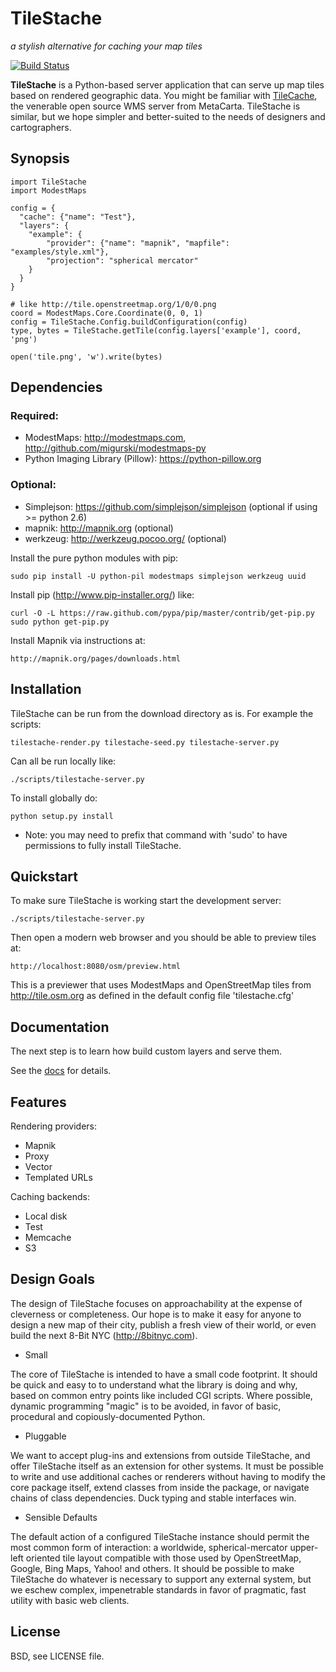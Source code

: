 # TileStache

_a stylish alternative for caching your map tiles_

[![Build Status](https://api.travis-ci.org/TileStache/TileStache.svg?branch=master)](https://travis-ci.org/TileStache/TileStache)

**TileStache** is a Python-based server application that can serve up map tiles
based on rendered geographic data. You might be familiar with [TileCache](http://tilecache.org),
the venerable open source WMS server from MetaCarta. TileStache is similar, but we hope
simpler and better-suited to the needs of designers and cartographers.

## Synopsis

    import TileStache
    import ModestMaps

    config = {
      "cache": {"name": "Test"},
      "layers": {
        "example": {
            "provider": {"name": "mapnik", "mapfile": "examples/style.xml"},
            "projection": "spherical mercator"
        }
      }
    }

    # like http://tile.openstreetmap.org/1/0/0.png
    coord = ModestMaps.Core.Coordinate(0, 0, 1)
    config = TileStache.Config.buildConfiguration(config)
    type, bytes = TileStache.getTile(config.layers['example'], coord, 'png')

    open('tile.png', 'w').write(bytes)



## Dependencies

### Required:

- ModestMaps: http://modestmaps.com, http://github.com/migurski/modestmaps-py
- Python Imaging Library (Pillow): https://python-pillow.org

### Optional:

- Simplejson: https://github.com/simplejson/simplejson (optional if using >= python 2.6)
- mapnik: http://mapnik.org (optional)
- werkzeug: http://werkzeug.pocoo.org/ (optional)

Install the pure python modules with pip:

    sudo pip install -U python-pil modestmaps simplejson werkzeug uuid

Install pip (http://www.pip-installer.org/) like:

    curl -O -L https://raw.github.com/pypa/pip/master/contrib/get-pip.py
    sudo python get-pip.py

Install Mapnik via instructions at:

    http://mapnik.org/pages/downloads.html


## Installation

TileStache can be run from the download directory as is. For example the scripts:

    tilestache-render.py tilestache-seed.py tilestache-server.py

Can all be run locally like:

    ./scripts/tilestache-server.py

To install globally do:

    python setup.py install

  * Note: you may need to prefix that command with 'sudo' to have permissions
to fully install TileStache.


## Quickstart

To make sure TileStache is working start the development server:

    ./scripts/tilestache-server.py

Then open a modern web browser and you should be able to preview tiles at:

    http://localhost:8080/osm/preview.html

This is a previewer that uses ModestMaps and OpenStreetMap tiles from
http://tile.osm.org as defined in the default config file 'tilestache.cfg'


## Documentation

The next step is to learn how build custom layers and serve them.

See the [docs](http://tilestache.org/doc/) for details.


## Features

Rendering providers:
* Mapnik
* Proxy
* Vector
* Templated URLs

Caching backends:
* Local disk
* Test
* Memcache
* S3


## Design Goals

The design of TileStache focuses on approachability at the expense of
cleverness or completeness. Our hope is to make it easy for anyone to design
a new map of their city, publish a fresh view of their world, or even build
the next 8-Bit NYC (http://8bitnyc.com).

* Small

The core of TileStache is intended to have a small code footprint.
It should be quick and easy to to understand what the library is doing and
why, based on common entry points like included CGI scripts. Where possible,
dynamic programming "magic" is to be avoided, in favor of basic, procedural
and copiously-documented Python.

* Pluggable

We want to accept plug-ins and extensions from outside TileStache, and offer
TileStache itself as an extension for other systems. It must be possible to
write and use additional caches or renderers without having to modify the
core package itself, extend classes from inside the package, or navigate
chains of class dependencies. Duck typing and stable interfaces win.

* Sensible Defaults

The default action of a configured TileStache instance should permit the most
common form of interaction: a worldwide, spherical-mercator upper-left oriented
tile layout compatible with those used by OpenStreetMap, Google, Bing Maps,
Yahoo! and others. It should be possible to make TileStache do whatever is
necessary to support any external system, but we eschew complex, impenetrable
standards in favor of pragmatic, fast utility with basic web clients.


## License

BSD, see LICENSE file.
